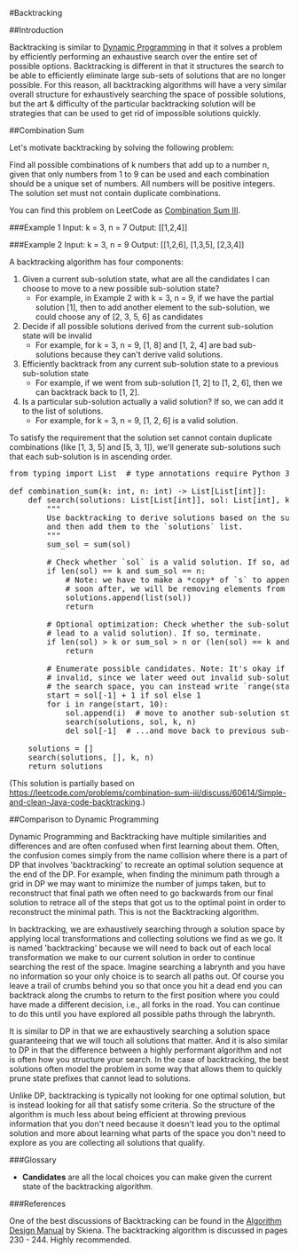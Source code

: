 #Backtracking

##Introduction

Backtracking is similar to [Dynamic Programming](https://guides.codepath.org/compsci/Dynamic-Programming) in that it
solves a problem by efficiently performing an exhaustive search over the entire set of possible options. Backtracking is
different in that it structures the search to be able to efficiently eliminate large sub-sets of solutions that are
no longer possible. For this reason, all backtracking algorithms will have a very similar overall structure for
exhaustively searching the space of possible solutions, but the art & difficulty of the particular backtracking solution
will be strategies that can be used to get rid of impossible solutions quickly.

##Combination Sum

Let's motivate backtracking by solving the following problem:

Find all possible combinations of k numbers that add up to a number n, given that only numbers from 1 to 9 can be used
and each combination should be a unique set of numbers. All numbers will be positive integers. The solution set must not
contain duplicate combinations.

You can find this problem on LeetCode as [Combination Sum III](https://leetcode.com/problems/combination-sum-iii/).

###Example 1
Input: k = 3, n = 7
Output: [[1,2,4]]

###Example 2
Input: k = 3, n = 9
Output: [[1,2,6], [1,3,5], [2,3,4]]

A backtracking algorithm has four components:

1. Given a current sub-solution state, what are all the candidates I can choose to move to a new possible sub-solution
   state?
   * For example, in Example 2 with k = 3, n = 9, if we have the partial solution [1], then to add another element to
     the sub-solution, we could choose any of [2, 3, 5, 6] as candidates
2. Decide if all possible solutions derived from the current sub-solution state will be invalid
   * For example, for k = 3, n = 9, [1, 8] and [1, 2, 4] are bad sub-solutions because they can't derive valid solutions.
3. Efficiently backtrack from any current sub-solution state to a previous sub-solution state
   * For example, if we went from sub-solution [1, 2] to [1, 2, 6], then we can backtrack back to [1, 2].
4. Is a particular sub-solution actually a valid solution? If so, we can add it to the list of solutions.
   * For example, for k = 3, n = 9, [1, 2, 6] is a valid solution.

To satisfy the requirement that the solution set cannot contain duplicate combinations (like [1, 3, 5] and [5, 3, 1]),
we'll generate sub-solutions such that each sub-solution is in ascending order.

<pre>
from typing import List  # type annotations require Python 3.6+

def combination_sum(k: int, n: int) -> List[List[int]]:
    def search(solutions: List[List[int]], sol: List[int], k: int, n: int) -> None:
        """
        Use backtracking to derive solutions based on the sub-solution/solution `sol`,
        and then add them to the `solutions` list.
        """
        sum_sol = sum(sol)

        # Check whether `sol` is a valid solution. If so, add it to our solutions set.
        if len(sol) == k and sum_sol == n:
            # Note: we have to make a *copy* of `s` to append to `solutions`, because
            # soon after, we will be removing elements from `s`
            solutions.append(list(sol))
            return
        
        # Optional optimization: Check whether the sub-solution `sol` is bad (can't
        # lead to a valid solution). If so, terminate.
        if len(sol) > k or sum_sol > n or (len(sol) == k and sum_sol != n):
            return

        # Enumerate possible candidates. Note: It's okay if some candidates may be
        # invalid, since we later weed out invalid sub-solutions. To further limit
        # the search space, you can instead write `range(start, min(10, n - sum_sol + 1))`.
        start = sol[-1] + 1 if sol else 1
        for i in range(start, 10):
            sol.append(i)  # move to another sub-solution state...
            search(solutions, sol, k, n)
            del sol[-1]  # ...and move back to previous sub-solution state
  
    solutions = []
    search(solutions, [], k, n)
    return solutions
</pre>

(This solution is partially based on
https://leetcode.com/problems/combination-sum-iii/discuss/60614/Simple-and-clean-Java-code-backtracking.)

##Comparison to Dynamic Programming

Dynamic Programming and Backtracking have multiple similarities and differences and are often confused when first
learning about them. Often, the confusion comes simply from the name collision where there is a part of DP that involves
'backtracking' to recreate an optimal solution sequence at the end of the DP. For example, when finding the minimum path
through a grid in DP we may want to minimize the number of jumps taken, but to reconstruct that final path we often need
to go backwards from our final solution to retrace all of the steps that got us to the optimal point in order to
reconstruct the minimal path. This is not the Backtracking algorithm.

In backtracking, we are exhaustively searching through a solution space by applying local transformations and collecting
solutions we find as we go. It is named 'backtracking' because we will need to back out of each local transformation
we make to our current solution in order to continue searching the rest of the space. Imagine searching a labrynth and
you have no information so your only choice is to search all paths out. Of course you leave a trail of crumbs behind you
so that once you hit a dead end you can backtrack along the crumbs to return to the first position where you could have
made a different decision, i.e., all forks in the road. You can continue to do this until you have explored all possible
paths through the labrynth.

It is similar to DP in that we are exhaustively searching a solution space guaranteeing that we will touch all solutions
that matter. And it is also similar to DP in that the difference between a highly performant algorithm and not is often
how you structure your search. In the case of backtracking, the best solutions often model the problem in some way
that allows them to quickly prune state prefixes that cannot lead to solutions.

Unlike DP, backtracking is typically not looking for one optimal solution, but is instead looking for all that satisfy
some criteria. So the structure of the algorithm is much less about being efficient at throwing previous information
that you don't need because it doesn't lead you to the optimal solution and more about learning what parts of the space
you don't need to explore as you are collecting all solutions that qualify.

###Glossary

* **Candidates** are all the local choices you can make given the current state of the backtracking algorithm.

###References

One of the best discussions of Backtracking can be found in the
[Algorithm Design Manual](https://github.com/addyrookie/Depot-App/raw/master/gmail/The%20Algorithm%20Design%20Manual%202ed%20%20by%20Steven%20S.%20Skiena.pdf)
by Skiena. The backtracking algorithm is discussed in pages 230 - 244. Highly recommended.
